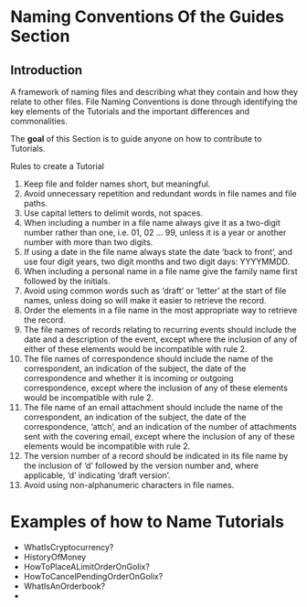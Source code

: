 # Naming Conventions Of the Guides Section

## Introduction

A framework of naming files  and describing what they contain and how they relate to other files. File Naming Conventions is done through identifying the key elements of the Tutorials  and the important differences and commonalities.

The **goal** of this Section is to guide anyone on how to contribute to Tutorials.

Rules to create a Tutorial 
 
1. Keep file and folder names short, but meaningful.
2. Avoid unnecessary repetition and redundant words in file names and file paths.
3. Use capital letters to delimit words, not spaces.
4. When including a number in a file name always give it as a two-digit number rather than one, i.e. 01, 02 … 99, unless it is a year or another number with more than two digits.
5. If using a date in the file name always state the date ‘back to front’, and use four digit years, two digit months and two digit days: YYYYMMDD.
6. When including a personal name in a file name give the family name first followed by the initials.
7. Avoid using common words such as ‘draft’ or ‘letter’ at the start of file names, unless doing so will make it easier to retrieve the record.
8. Order the elements in a file name in the most appropriate way to retrieve the record.
9. The file names of records relating to recurring events should include the date and a description of the event, except where the inclusion of any of either of these elements would be incompatible with rule 2.
10. The file names of correspondence should include the name of the correspondent, an indication of the subject, the date of the correspondence and whether it is incoming or outgoing correspondence, except where the inclusion of any of these elements would be incompatible with rule 2.
11. The file name of an email attachment should include the name of the correspondent, an indication of the subject, the date of the correspondence, ‘attch’, and an indication of the number of attachments sent with the covering email, except where the inclusion of any of these elements would be incompatible with rule 2.
12. The version number of a record should be indicated in its file name by the inclusion of ‘d’ followed by the version number and, where applicable, ‘d’ indicating ‘draft version’.
13. Avoid using non-alphanumeric characters in file names.

# Examples of how to Name Tutorials

- WhatIsCryptocurrency?
- HistoryOfMoney
- HowToPlaceALimitOrderOnGolix?
- HowToCancelPendingOrderOnGolix?
- WhatIsAnOrderbook?
-
 







